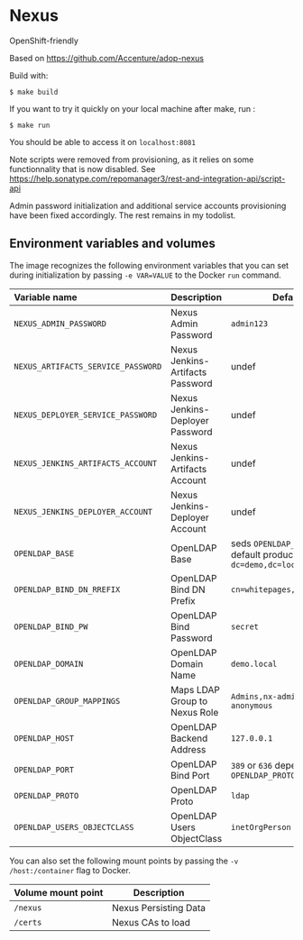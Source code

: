 # Nexus

OpenShift-friendly

Based on https://github.com/Accenture/adop-nexus

Build with:
```
$ make build
```

If you want to try it quickly on your local machine after make, run :
```
$ make run
```

You should be able to access it on `localhost:8081`

Note scripts were removed from provisioning, as it relies on some functionnality
that is now disabled. See
https://help.sonatype.com/repomanager3/rest-and-integration-api/script-api

Admin password initialization and additional service accounts provisioning have
been fixed accordingly. The rest remains in my todolist.

Environment variables and volumes
----------------------------------

The image recognizes the following environment variables that you can set during
initialization by passing `-e VAR=VALUE` to the Docker `run` command.

|    Variable name                    |    Description                   | Default                                                     |
| :---------------------------------- | -------------------------------- | ----------------------------------------------------------- |
|  `NEXUS_ADMIN_PASSWORD`             | Nexus Admin Password             | `admin123`                                                  |
|  `NEXUS_ARTIFACTS_SERVICE_PASSWORD` | Nexus Jenkins-Artifacts Password | undef                                                       |
|  `NEXUS_DEPLOYER_SERVICE_PASSWORD`  | Nexus Jenkins-Deployer Password  | undef                                                       |
|  `NEXUS_JENKINS_ARTIFACTS_ACCOUNT`  | Nexus Jenkins-Artifacts Account  | undef                                                       |
|  `NEXUS_JENKINS_DEPLOYER_ACCOUNT`   | Nexus Jenkins-Deployer Account   | undef                                                       |
|  `OPENLDAP_BASE`                    | OpenLDAP Base                    | seds `OPENLDAP_DOMAIN`, default produces `dc=demo,dc=local` |
|  `OPENLDAP_BIND_DN_RREFIX`          | OpenLDAP Bind DN Prefix          | `cn=whitepages,ou=services`                                 |
|  `OPENLDAP_BIND_PW`                 | OpenLDAP Bind Password           | `secret`                                                    |
|  `OPENLDAP_DOMAIN`                  | OpenLDAP Domain Name             | `demo.local`                                                |
|  `OPENLDAP_GROUP_MAPPINGS`          | Maps LDAP Group to Nexus Role    | `Admins,nx-admin All,nx-anonymous`                          |
|  `OPENLDAP_HOST`                    | OpenLDAP Backend Address         | `127.0.0.1`                                                 |
|  `OPENLDAP_PORT`                    | OpenLDAP Bind Port               | `389` or `636` depending on `OPENLDAP_PROTO`                |
|  `OPENLDAP_PROTO`                   | OpenLDAP Proto                   | `ldap`                                                      |
|  `OPENLDAP_USERS_OBJECTCLASS`       | OpenLDAP Users ObjectClass       | `inetOrgPerson`                                             |

You can also set the following mount points by passing the `-v /host:/container` flag to Docker.

|  Volume mount point    | Description              |
| :--------------------- | ------------------------ |
|  `/nexus`              | Nexus Persisting Data    |
|  `/certs`              | Nexus CAs to load        |
